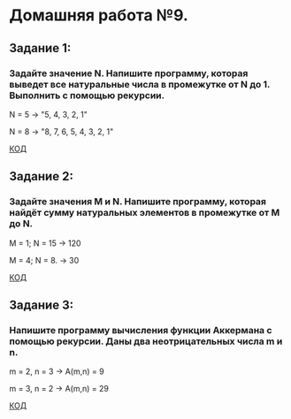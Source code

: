 # Домашняя работа №9.

## Задание 1: 

### Задайте значение N. Напишите программу, которая выведет все натуральные числа в промежутке от N до 1. Выполнить с помощью рекурсии.

N = 5 -> "5, 4, 3, 2, 1"

N = 8 -> "8, 7, 6, 5, 4, 3, 2, 1"

[КОД](https://github.com/XeniaLS13/HW9/blob/main/Task1/Program.cs)

## Задание 2: 

### Задайте значения M и N. Напишите программу, которая найдёт сумму натуральных элементов в промежутке от M до N.

M = 1; N = 15 -> 120

M = 4; N = 8. -> 30

[КОД](https://github.com/XeniaLS13/HW9/blob/main/Task2/Program.cs)

## Задание 3: 

### Напишите программу вычисления функции Аккермана с помощью рекурсии. Даны два неотрицательных числа m и n.

m = 2, n = 3 -> A(m,n) = 9

m = 3, n = 2 -> A(m,n) = 29

[КОД](https://github.com/XeniaLS13/HW9/blob/main/Task3/Program.cs)